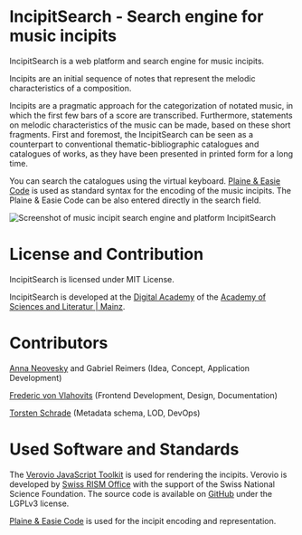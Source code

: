 [screenshot]: https://github.com/digicademy/incipitSearch/images/IncipitSearch_search_engine_for_annotated_music.png


# IncipitSearch - Search engine for music incipits

IncipitSearch is a web platform and search engine for music incipits.

Incipits are an initial sequence of notes that represent the melodic characteristics of a composition.

Incipits are a pragmatic approach for the categorization of notated music, in which the first few bars of a score are transcribed. Furthermore, statements on melodic characteristics of the music can be made, based on these short fragments. First and foremost, the IncipitSearch can be seen as a counterpart to conventional thematic-bibliographic catalogues and catalogues of works, as they have been presented in printed form for a long time.

You can search the catalogues using the virtual keyboard. [Plaine & Easie Code](http://www.iaml.info/plaine-easie-code) is used as standard syntax for the encoding of the music incipits. The Plaine & Easie Code can be also entered directly in the search field.


![Screenshot of music incipit search engine and platform IncipitSearch][screenshot]

# License and Contribution

IncipitSearch is licensed under MIT License.

IncipitSearch is developed at the [Digital Academy](https://www.digitale-akademie.de) of the [Academy of Sciences and Literatur | Mainz](https://www.adwmainz.de). 

# Contributors

[Anna Neovesky](http://www.adwmainz.de/mitarbeiter/profil/anna-neovesky.html) and Gabriel Reimers (Idea, Concept, Application Development) 

[Frederic von Vlahovits](http://www.adwmainz.de/mitarbeiter/profil/frederic-von-vlahovits.html) (Frontend Development, Design, Documentation)

[Torsten Schrade](http://www.adwmainz.de/mitarbeiter/profil/prof-torsten-schrade.html) (Metadata schema, LOD, DevOps)


# Used Software and Standards

The [Verovio JavaScript Toolkit](http://www.verovio.org/javascript.xhtml) is used for rendering the incipits. Verovio is developed by [Swiss RISM Office](http://rism-ch.org/) with the support of the Swiss National Science Foundation. The source code is available on [GitHub](https://github.com/rism-ch/verovio)  under the LGPLv3 license. 

[Plaine & Easie Code](http://www.iaml.info/plaine-easie-code) is used for the incipit encoding and representation.


